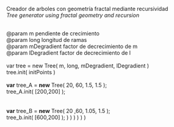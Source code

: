 Creador de arboles con geometría fractal mediante recursividad<br/>
<i>Tree generator using fractal geometry and recursion</i><br/><br/>
          
@param m pendiente de crecimiento<br/>
@param long longitud de ramas<br/>
@param mDegradient factor de decrecimiento de m<br/>
@param lDegradient factor de decrecimiento de l<br/>
<br/>
var tree = new Tree( m, long, mDegradient, lDegradient )<br/>
tree.init( initPoints )
<br/><br/>
<b>var</b> tree_A = <b>new</b> Tree( 20, 60, 1.5, 1.5 );<br/>
tree_A.init( [200,200] );    
<br/><br/>
<b>var</b> tree_B = <b>new</b> Tree( 20 ,60, 1.05, 1.5 );<br/>
tree_b.init( [600,200] ); ) ) ) ) ) )
